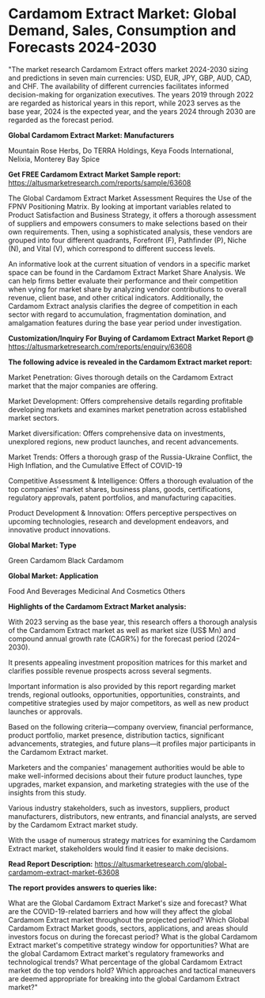 <h1>Cardamom Extract Market: Global Demand, Sales, Consumption and Forecasts 2024-2030</h1>

"The market research Cardamom Extract offers market 2024-2030 sizing and predictions in seven main currencies: USD, EUR, JPY, GBP, AUD, CAD, and CHF. The availability of different currencies facilitates informed decision-making for organization executives. The years 2019 through 2022 are regarded as historical years in this report, while 2023 serves as the base year, 2024 is the expected year, and the years 2024 through 2030 are regarded as the forecast period.

<b>Global Cardamom Extract Market: Manufacturers</b>

Mountain Rose Herbs, Do TERRA Holdings, Keya Foods International, Nelixia, Monterey Bay Spice

<b>Get FREE Cardamom Extract Market Sample report:</b> <a href="https://altusmarketresearch.com/reports/sample/63608">https://altusmarketresearch.com/reports/sample/63608</a>

The Global Cardamom Extract Market Assessment Requires the Use of the FPNV Positioning Matrix. By looking at important variables related to Product Satisfaction and Business Strategy, it offers a thorough assessment of suppliers and empowers consumers to make selections based on their own requirements. Then, using a sophisticated analysis, these vendors are grouped into four different quadrants, Forefront (F), Pathfinder (P), Niche (N), and Vital (V), which correspond to different success levels.

An informative look at the current situation of vendors in a specific market space can be found in the Cardamom Extract Market Share Analysis. We can help firms better evaluate their performance and their competition when vying for market share by analyzing vendor contributions to overall revenue, client base, and other critical indicators. Additionally, the Cardamom Extract analysis clarifies the degree of competition in each sector with regard to accumulation, fragmentation domination, and amalgamation features during the base year period under investigation.

<b>Customization/Inquiry For Buying of Cardamom Extract Market Report @</b> <a href="https://altusmarketresearch.com/reports/enquiry/63608">https://altusmarketresearch.com/reports/enquiry/63608</a>

<b>The following advice is revealed in the Cardamom Extract market report:</b>

Market Penetration: Gives thorough details on the Cardamom Extract market that the major companies are offering.

Market Development: Offers comprehensive details regarding profitable developing markets and examines market penetration across established market sectors.

Market diversification: Offers comprehensive data on investments, unexplored regions, new product launches, and recent advancements.

Market Trends: Offers a thorough grasp of the Russia-Ukraine Conflict, the High Inflation, and the Cumulative Effect of COVID-19

Competitive Assessment & Intelligence: Offers a thorough evaluation of the top companies' market shares, business plans, goods, certifications, regulatory approvals, patent portfolios, and manufacturing capacities.

Product Development & Innovation: Offers perceptive perspectives on upcoming technologies, research and development endeavors, and innovative product innovations.

<b>Global Market: Type</b>

Green Cardamom
Black Cardamom

<b>Global Market: Application</b>

Food And Beverages
Medicinal And Cosmetics
Others


<b>Highlights of the Cardamom Extract Market analysis:</b>

With 2023 serving as the base year, this research offers a thorough analysis of the Cardamom Extract market as well as market size (US$ Mn) and compound annual growth rate (CAGR%) for the forecast period (2024–2030).

It presents appealing investment proposition matrices for this market and clarifies possible revenue prospects across several segments.

Important information is also provided by this report regarding market trends, regional outlooks, opportunities, opportunities, constraints, and competitive strategies used by major competitors, as well as new product launches or approvals.

Based on the following criteria—company overview, financial performance, product portfolio, market presence, distribution tactics, significant advancements, strategies, and future plans—it profiles major participants in the Cardamom Extract market.

Marketers and the companies' management authorities would be able to make well-informed decisions about their future product launches, type upgrades, market expansion, and marketing strategies with the use of the insights from this study.

Various industry stakeholders, such as investors, suppliers, product manufacturers, distributors, new entrants, and financial analysts, are served by the Cardamom Extract market study.

With the usage of numerous strategy matrices for examining the Cardamom Extract market, stakeholders would find it easier to make decisions.

<b>Read Report Description:</b> <a href="https://altusmarketresearch.com/global-cardamom-extract-market-63608">https://altusmarketresearch.com/global-cardamom-extract-market-63608</a>

<b>The report provides answers to queries like:</b>

What are the Global Cardamom Extract Market's size and forecast?
What are the COVID-19-related barriers and how will they affect the global Cardamom Extract market throughout the projected period?
Which Global Cardamom Extract Market goods, sectors, applications, and areas should investors focus on during the forecast period?
What is the global Cardamom Extract market's competitive strategy window for opportunities?
What are the global Cardamom Extract market's regulatory frameworks and technological trends?
What percentage of the global Cardamom Extract market do the top vendors hold?
Which approaches and tactical maneuvers are deemed appropriate for breaking into the global Cardamom Extract market?"

